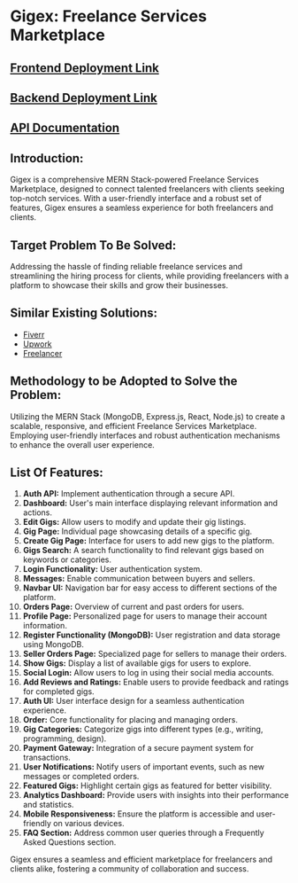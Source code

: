 # Gigex: Freelance Services Marketplace 


## [Frontend Deployment Link](https://gigex-react.vercel.app/)
## [Backend Deployment Link](https://gigex-api.onrender.com/)
## [API Documentation](https://documenter.getpostman.com/view/31060564/2s9YymJ5Ln)

## Introduction:
Gigex is a comprehensive MERN Stack-powered Freelance Services Marketplace, designed to connect talented freelancers with clients seeking top-notch services. With a user-friendly interface and a robust set of features, Gigex ensures a seamless experience for both freelancers and clients.

## Target Problem To Be Solved:
Addressing the hassle of finding reliable freelance services and streamlining the hiring process for clients, while providing freelancers with a platform to showcase their skills and grow their businesses.

## Similar Existing Solutions:
- [Fiverr](https://www.fiverr.com/)
- [Upwork](https://www.upwork.com/)
- [Freelancer](https://www.freelancer.com/)

## Methodology to be Adopted to Solve the Problem:
Utilizing the MERN Stack (MongoDB, Express.js, React, Node.js) to create a scalable, responsive, and efficient Freelance Services Marketplace. Employing user-friendly interfaces and robust authentication mechanisms to enhance the overall user experience.

## List Of Features:
1. **Auth API:** Implement authentication through a secure API.
2. **Dashboard:** User's main interface displaying relevant information and actions.
3. **Edit Gigs:** Allow users to modify and update their gig listings.
4. **Gig Page:** Individual page showcasing details of a specific gig.
5. **Create Gig Page:** Interface for users to add new gigs to the platform.
6. **Gigs Search:** A search functionality to find relevant gigs based on keywords or categories.
7. **Login Functionality:** User authentication system.
8. **Messages:** Enable communication between buyers and sellers.
9. **Navbar UI:** Navigation bar for easy access to different sections of the platform.
10. **Orders Page:** Overview of current and past orders for users.
11. **Profile Page:** Personalized page for users to manage their account information.
12. **Register Functionality (MongoDB):** User registration and data storage using MongoDB.
13. **Seller Orders Page:** Specialized page for sellers to manage their orders.
14. **Show Gigs:** Display a list of available gigs for users to explore.
15. **Social Login:** Allow users to log in using their social media accounts.
16. **Add Reviews and Ratings:** Enable users to provide feedback and ratings for completed gigs.
17. **Auth UI:** User interface design for a seamless authentication experience.
18. **Order:** Core functionality for placing and managing orders.
19. **Gig Categories:** Categorize gigs into different types (e.g., writing, programming, design).
20. **Payment Gateway:** Integration of a secure payment system for transactions.
21. **User Notifications:** Notify users of important events, such as new messages or completed orders.
22. **Featured Gigs:** Highlight certain gigs as featured for better visibility.
23. **Analytics Dashboard:** Provide users with insights into their performance and statistics.
24. **Mobile Responsiveness:** Ensure the platform is accessible and user-friendly on various devices.
25. **FAQ Section:** Address common user queries through a Frequently Asked Questions section.

Gigex ensures a seamless and efficient marketplace for freelancers and clients alike, fostering a community of collaboration and success.
